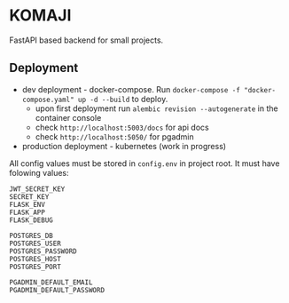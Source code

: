 # KOMAJI
FastAPI based backend for small projects.

## Deployment
* dev deployment - docker-compose. Run `docker-compose -f "docker-compose.yaml" up -d --build` to deploy.
    * upon first deployment run `alembic revision --autogenerate` in the container console
    * check `http://localhost:5003/docs` for api docs
    * check `http://localhost:5050/` for pgadmin
* production deployment - kubernetes (work in progress)

All config values must be stored in `config.env` in project root. It must have folowing values:

    JWT_SECRET_KEY
    SECRET_KEY
    FLASK_ENV
    FLASK_APP
    FLASK_DEBUG

    POSTGRES_DB
    POSTGRES_USER
    POSTGRES_PASSWORD
    POSTGRES_HOST
    POSTGRES_PORT

    PGADMIN_DEFAULT_EMAIL
    PGADMIN_DEFAULT_PASSWORD